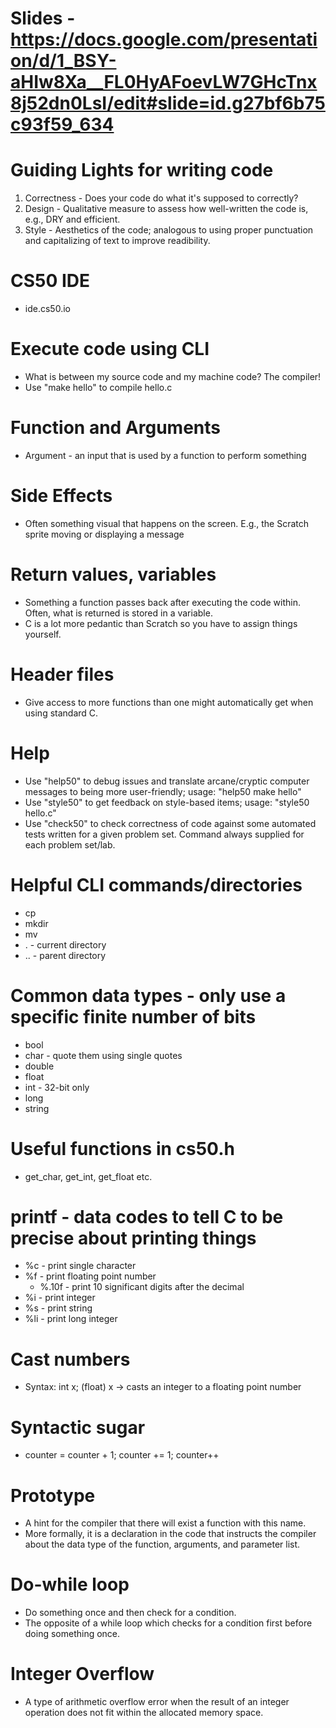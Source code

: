 # Slides - https://docs.google.com/presentation/d/1_BSY-aHIw8Xa__FL0HyAFoevLW7GHcTnx8j52dn0LsI/edit#slide=id.g27bf6b75c93f59_634

# Guiding Lights for writing code
1. Correctness - Does your code do what it's supposed to correctly?
2. Design - Qualitative measure to assess how well-written the code is, e.g., DRY and efficient.
3. Style - Aesthetics of the code; analogous to using proper punctuation and capitalizing of text to improve readibility.

# CS50 IDE
- ide.cs50.io

# Execute code using CLI
- What is between my source code and my machine code? The compiler!
- Use "make hello" to compile hello.c

# Function and Arguments
- Argument - an input that is used by a function to perform something

# Side Effects
- Often something visual that happens on the screen. E.g., the Scratch sprite moving or displaying a message

# Return values, variables
- Something a function passes back after executing the code within. Often, what is returned is stored in a variable.
- C is a lot more pedantic than Scratch so you have to assign things yourself.

# Header files
- Give access to more functions than one might automatically get when using standard C.

# Help
- Use "help50" to debug issues and translate arcane/cryptic computer messages to being more user-friendly; usage: "help50 make hello"
- Use "style50" to get feedback on style-based items; usage: "style50 hello.c"
- Use "check50" to check correctness of code against some automated tests written for a given problem set. Command always supplied for each problem set/lab.

# Helpful CLI commands/directories
- cp
- mkdir
- mv
- . - current directory
- .. - parent directory

# Common data types - only use a specific finite number of bits
- bool
- char - quote them using single quotes
- double
- float
- int - 32-bit only
- long
- string

# Useful functions in cs50.h
- get_char, get_int, get_float etc.

# printf - data codes to tell C to be precise about printing things
- %c - print single character
- %f - print floating point number
    - %.10f - print 10 significant digits after the decimal
- %i - print integer
- %s - print string
- %li - print long integer

# Cast numbers
- Syntax: int x; (float) x -> casts an integer to a floating point number

# Syntactic sugar
- counter = counter + 1; counter += 1; counter++

# Prototype
- A hint for the compiler that there will exist a function with this name.
- More formally, it is a declaration in the code that instructs the compiler about the data type of the function, arguments, and parameter list.

# Do-while loop
- Do something once and then check for a condition.
- The opposite of a while loop which checks for a condition first before doing something once.

# Integer Overflow
- A type of arithmetic overflow error when the result of an integer operation does not fit within the allocated memory space.